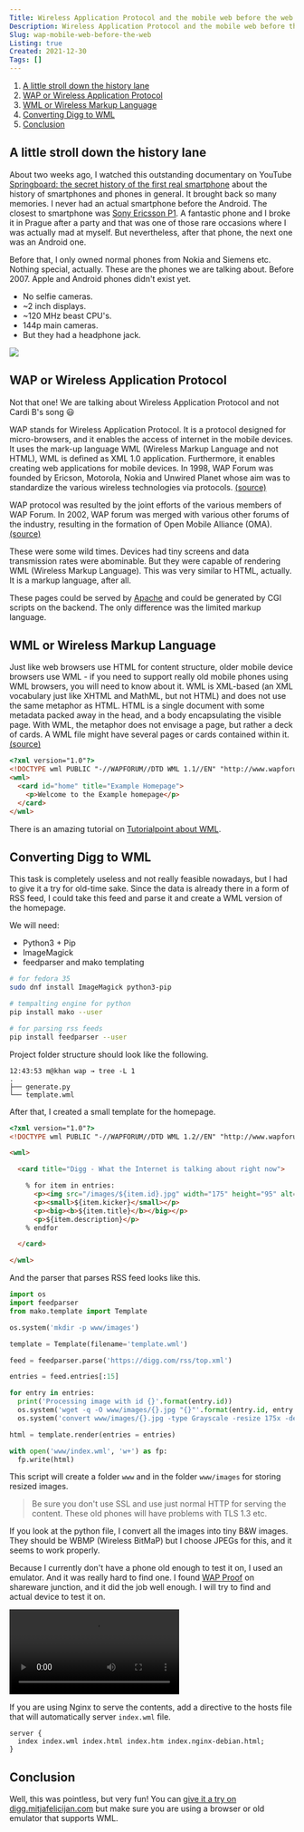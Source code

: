 ```yaml
---
Title: Wireless Application Protocol and the mobile web before the web
Description: Wireless Application Protocol and the mobile web before the web
Slug: wap-mobile-web-before-the-web
Listing: true
Created: 2021-12-30
Tags: []
---
```


1. [A little stroll down the history lane](#a-little-stroll-down-the-history-lane)
2. [WAP or Wireless Application Protocol](#wap-or-wireless-application-protocol)
3. [WML or Wireless Markup Language](#wml-or-wireless-markup-language)
4. [Converting Digg to WML](#converting-digg-to-wml)
5. [Conclusion](#conclusion)

## A little stroll down the history lane

About two weeks ago, I watched this outstanding documentary on YouTube [Springboard: the secret history of the first real smartphone](https://www.youtube.com/watch?v=b9_Vh9h3Ohw) about the history of smartphones and phones in general. It brought back so many memories. I never had an actual smartphone before the Android. The closest to smartphone was [Sony Ericsson P1](https://www.gsmarena.com/sony_ericsson_p1-1982.php). A fantastic phone and I broke it in Prague after a party and that was one of those rare occasions where I was actually mad at myself. But nevertheless, after that phone, the next one was an Android one.

Before that, I only owned normal phones from Nokia and Siemens etc. Nothing special, actually. These are the phones we are talking about. Before 2007. Apple and Android phones didn't exist yet.

- No selfie cameras.
- ~2 inch displays.
- ~120 MHz beast CPU's.
- 144p main cameras.
- But they had a headphone jack.


![](/assets/wap/phones.jpg)

## WAP or Wireless Application Protocol

Not that one! We are talking about Wireless Application Protocol and not Cardi B's song 😃

WAP stands for Wireless Application Protocol. It is a protocol designed for micro-browsers, and it enables the access of internet in the mobile devices. It uses the mark-up language WML (Wireless Markup Language and not HTML), WML is defined as XML 1.0 application. Furthermore, it enables creating web applications for mobile devices. In 1998, WAP Forum was founded by Ericson, Motorola, Nokia and Unwired Planet whose aim was to standardize the various wireless technologies via protocols. [(source)](https://www.geeksforgeeks.org/wireless-application-protocol/)

WAP protocol was resulted by the joint efforts of the various members of WAP Forum. In 2002, WAP forum was merged with various other forums of the industry, resulting in the formation of Open Mobile Alliance (OMA). [(source)](https://www.geeksforgeeks.org/wireless-application-protocol/)

These were some wild times. Devices had tiny screens and data transmission rates were abominable. But they were capable of rendering WML (Wireless Markup Language). This was very similar to HTML, actually. It is a markup language, after all.

These pages could be served by [Apache](https://apache.org/) and could be generated by CGI scripts on the backend. The only difference was the limited markup language.

## WML or Wireless Markup Language

Just like web browsers use HTML for content structure, older mobile device browsers use WML - if you need to support really old mobile phones using WML browsers, you will need to know about it. WML is XML-based (an XML vocabulary just like XHTML and MathML, but not HTML) and does not use the same metaphor as HTML. HTML is a single document with some metadata packed away in the head, and a body encapsulating the visible page. With WML, the metaphor does not envisage a page, but rather a deck of cards. A WML file might have several pages or cards contained within it. [(source)](https://www.w3.org/wiki/Introduction_to_mobile_web)

```html
<?xml version="1.0"?>
<!DOCTYPE wml PUBLIC "-//WAPFORUM//DTD WML 1.1//EN" "http://www.wapforum.org/DTD/wml_1.1.xml">
<wml>
  <card id="home" title="Example Homepage">
    <p>Welcome to the Example homepage</p>
  </card>
</wml>
```

There is an amazing tutorial on [Tutorialpoint about WML](https://www.tutorialspoint.com/wml/index.htm).

## Converting Digg to WML

This task is completely useless and not really feasible nowadays, but I had to give it a try for old-time sake. Since the data is already there in a form of RSS feed, I could take this feed and parse it and create a WML version of the homepage.

We will need:

- Python3 + Pip
- ImageMagick
- feedparser and mako templating

```sh
# for fedora 35
sudo dnf install ImageMagick python3-pip

# tempalting engine for python
pip install mako --user

# for parsing rss feeds
pip install feedparser --user
```

Project folder structure should look like the following.

```
12:43:53 m@khan wap → tree -L 1
.
├── generate.py
└── template.wml

```

After that, I created a small template for the homepage.

```html
<?xml version="1.0"?>
<!DOCTYPE wml PUBLIC "-//WAPFORUM//DTD WML 1.2//EN" "http://www.wapforum.org/DTD/wml_1.2.xml">

<wml>

  <card title="Digg - What the Internet is talking about right now">

    % for item in entries:
      <p><img src="/images/${item.id}.jpg" width="175" height="95" alt="${item.title}" /></p>
      <p><small>${item.kicker}</small></p>
      <p><big><b>${item.title}</b></big></p>
      <p>${item.description}</p>
    % endfor

  </card>

</wml>
```

And the parser that parses RSS feed looks like this.

```python
import os
import feedparser
from mako.template import Template

os.system('mkdir -p www/images')

template = Template(filename='template.wml')

feed = feedparser.parse('https://digg.com/rss/top.xml')

entries = feed.entries[:15]

for entry in entries:
  print('Processing image with id {}'.format(entry.id))
  os.system('wget -q -O www/images/{}.jpg "{}"'.format(entry.id, entry.links[1].href))
  os.system('convert www/images/{}.jpg -type Grayscale -resize 175x -depth 3 -quality 30 www/images/{}.jpg'.format(entry.id, entry.id))

html = template.render(entries = entries)

with open('www/index.wml', 'w+') as fp:
  fp.write(html)
```

This script will create a folder `www` and in the folder `www/images` for storing resized images.

> Be sure you don't use SSL and use just normal HTTP for serving the content. These old phones will have problems with TLS 1.3 etc.

If you look at the python file, I convert all the images into tiny B&W images. They should be WBMP (Wireless BitMaP) but I choose JPEGs for this, and it seems to work properly.

Because I currently don't have a phone old enough to test it on, I used an emulator. And it was really hard to find one. I found [WAP Proof](http://wap-proof.sharewarejunction.com/) on shareware junction, and it did the job well enough. I will try to find and actual device to test it on.

<video src="/assets/wap/emulator.mp4" controls></video>

If you are using Nginx to serve the contents, add a directive to the hosts file that will automatically server `index.wml` file.

```nginx
server {
  index index.wml index.html index.htm index.nginx-debian.html;
}
```

## Conclusion

Well, this was pointless, but very fun! You can [give it a try on digg.mitjafelicijan.com](digg.mitjafelicijan.com) but make sure you are using a browser or old emulator that supports WML.
